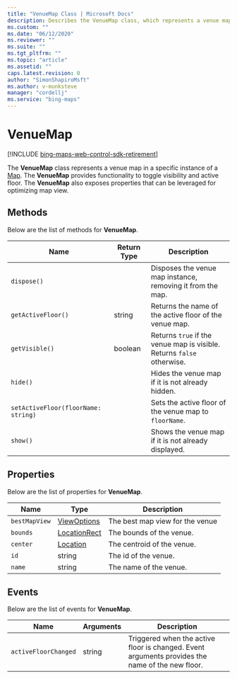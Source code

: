 ```yaml
---
title: "VenueMap Class | Microsoft Docs"
description: Describes the VenueMap class, which represents a venue map, and provides lists of methods, properties, and events.
ms.custom: ""
ms.date: "06/12/2020"
ms.reviewer: ""
ms.suite: ""
ms.tgt_pltfrm: ""
ms.topic: "article"
ms.assetid: ""
caps.latest.revision: 0
author: "SimonShapiroMsft"
ms.author: v-munksteve
manager: "cordellj"
ms.service: "bing-maps"
---
```


# VenueMap

[!INCLUDE [bing-maps-web-control-sdk-retirement](../../includes/bing-maps-web-control-sdk-retirement.md)]

The **VenueMap** class represents a venue map in a specific instance of a [Map](../../map-control-api/map-class.md). The **VenueMap** provides functionality to toggle visibility and active floor. The **VenueMap** also exposes properties that can be leveraged for optimizing map view.


## Methods

Below are the list of methods for **VenueMap**.

Name                               | Return Type           | Description
---------------------------------- | --------------------- | -----------------------------------
`dispose()` | | Disposes the venue map instance, removing it from the map.
`getActiveFloor()` | string | Returns the name of the active floor of the venue map.
`getVisible()` | boolean | Returns `true` if the venue map is visible. Returns `false` otherwise.
`hide()` | | Hides the venue map if it is not already hidden.
`setActiveFloor(floorName: string)` | | Sets the active floor of the venue map to `floorName`.
`show()` | | Shows the venue map if it is not already displayed.
 
## Properties
Below are the list of properties for **VenueMap**.

Name                               | Type           | Description
---------------------------------- | --------------------- | -----------------------------------
`bestMapView` | [ViewOptions](../../map-control-api/viewoptions-object.md) | The best map view for the venue
`bounds` | [LocationRect](../../map-control-api/locationrect-class.md) | The bounds of the venue.
`center` | [Location](../../map-control-api/location-class.md) | The centroid of the venue.
`id` | string | The id of the venue.
`name` | string | The name of the venue.



## Events

Below are the list of events for **VenueMap**.

Name                               | Arguments           | Description
---------------------------------- | --------------------- | -----------------------------------
`activeFloorChanged` | string | Triggered when the active floor is changed. Event arguments provides the name of the new floor.